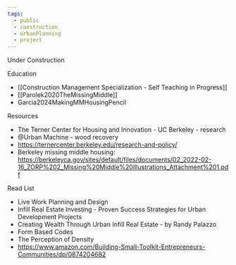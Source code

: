 ```yaml
---
tags:
  - public
  - construction
  - urbanPlanning
  - project
---
```

Under Construction

Education
- [[Construction Management Specialization - Self Teaching in Progress]]
- [[Parolek2020TheMissingMiddle]]
- Garcia2024MakingMMHousingPencil

Resources
- The Terner Center for Housing and Innovation - UC Berkeley - research
- @Urban Machine - wood recovery
- https://ternercenter.berkeley.edu/research-and-policy/
- Berkeley missing middle housing: https://berkeleyca.gov/sites/default/files/documents/02_2022-02-16_ZORP%202_Missing%20Middle%20Illustrations_Attachment%201.pdf

Read List
- Live Work Planning and Design
- Infill Real Estate Investing - Proven Success Strategies for Urban Development Projects
- Creating Wealth Through Urban Infill Real Estate - by Randy Palazzo
- Form Based Codes
- The Perception of Density
- https://www.amazon.com/Building-Small-Toolkit-Entrepreneurs-Communities/dp/0874204682
